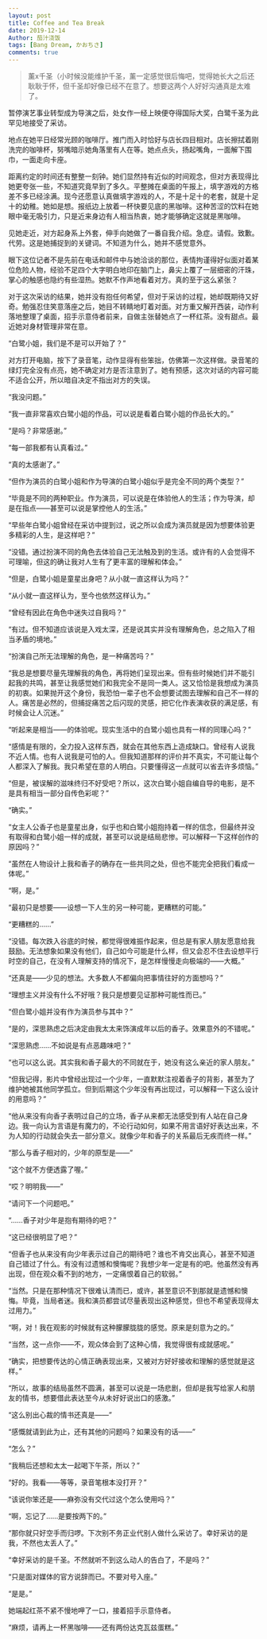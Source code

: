 ```yaml
---
layout: post
title: Coffee and Tea Break
date: 2019-12-14
Author: 茄汁浇饭 
tags: [Bang Dream, かおちさ]
comments: true
---
```


> 薰x千圣（小时候没能维护千圣，薰一定感觉很后悔吧，觉得她长大之后还耿耿于怀，但千圣却好像已经不在意了。想要这两个人好好沟通真是太难了。

暂停演艺事业转型成为导演之后，处女作一经上映便夺得国际大奖，白鹭千圣为此罕见地接受了采访。

地点在她平日经常光顾的咖啡厅。推门而入时恰好与店长四目相对。店长擦拭着刚洗完的咖啡杯，努嘴暗示她角落里有人在等。她点点头，扬起嘴角，一面解下围巾，一面走向卡座。

距离约定的时间还有整整一刻钟。她们显然持有近似的时间观念，但对方表现得比她更夸张一些，不知道究竟早到了多久。平整摊在桌面的午报上，填字游戏的方格差不多已经涂满。现今还愿意认真做填字游戏的人，不是十足十的老套，就是十足十的幼稚。她如是想。报纸边上放着一杯快要见底的黑咖啡。这种苦涩的饮料在她眼中毫无吸引力，只是近来身边有人相当热衷，她才能够确定这就是黑咖啡。

见她走近，对方起身系上外套，伸手向她做了一番自我介绍。急症。请假。致歉。代劳。这是她捕捉到的关键词。不知道为什么，她并不感觉意外。

眼下这位记者不是先前在电话和邮件中与她洽谈的那位，表情拘谨得好似面对着某位危险人物，经验不足四个大字明白地印在脑门上，鼻尖上覆了一层细密的汗珠，掌心的触感也隐约有些湿热。她默不作声地看着对方。真的至于这么紧张？

对于这次采访的结果，她并没有抱任何希望，但对于采访的过程，她却既期待又好奇。勉强忍住笑意落座之后，她目不转睛地盯着对面。对方重又解开西装，动作利落地整理了桌面，招手示意侍者前来，自做主张替她点了一杯红茶。没有甜点。最近她对身材管理非常在意。

“白鹭小姐，我们是不是可以开始了？”

对方打开电脑，按下了录音笔，动作显得有些笨拙，仿佛第一次这样做。录音笔的绿灯完全没有点亮，她不确定对方是否注意到了。她有预感，这次对话的内容可能不适合公开，所以暗自决定不指出对方的失误。

“我没问题。”

“我一直非常喜欢白鹭小姐的作品，可以说是看着白鹭小姐的作品长大的。”

“是吗？非常感谢。”

“每一部我都有认真看过。”

“真的太感谢了。”

“但作为演员的白鹭小姐和作为导演的白鹭小姐似乎是完全不同的两个类型？”

“毕竟是不同的两种职业。作为演员，可以说是在体验他人的生活；作为导演，却是在指点——甚至可以说是掌控他人的生活。”

“早些年白鹭小姐曾经在采访中提到过，说之所以会成为演员就是因为想要体验更多精彩的人生，是这样吧？”

“没错。通过扮演不同的角色去体验自己无法触及到的生活。或许有的人会觉得不可理喻，但这的确让我对人生有了更丰富的理解和体会。”

“但是，白鹭小姐是童星出身吧？从小就一直这样认为吗？”

“从小就一直这样认为，至今也依然这样认为。”

“曾经有因此在角色中迷失过自我吗？”

“有过。但不知道应该说是入戏太深，还是说其实并没有理解角色，总之陷入了相当矛盾的境地。”

“扮演自己所无法理解的角色，是一种痛苦吗？”

“我总是想要尽量先理解我的角色，再将她们呈现出来。但有些时候她们并不能引起我的共鸣，甚至让我感觉她们和我完全不是同一类人。这又恰恰是我想成为演员的初衷。如果抛开这个身份，我恐怕一辈子也不会想要试图去理解和自己不一样的人。痛苦是必然的，但捕捉痛苦之后闪现的灵感，把它化作表演收获的满足感，有时候会让人沉迷。”

“听起来是相当——的体验呢。现实生活中的白鹭小姐也具有一样的同理心吗？”

“感情是有限的，全力投入这样东西，就会在其他东西上造成缺口。曾经有人说我不近人情。也有人说我是可怕的人。但我知道那样的评价并不真实，不可能让每个人都深入了解我。我只希望在意的人明白。只要懂得这一点就可以省去许多烦恼。”

“但是，被误解的滋味终归不好受吧？所以，这次白鹭小姐自编自导的电影，是不是具有相当一部分自传色彩呢？”

“确实。”

“女主人公香子也是童星出身，似乎也和白鹭小姐抱持着一样的信念，但最终并没有取得和白鹭小姐一样的成就，甚至可以说是结局悲惨。可以解释一下这样创作的原因吗？”

“虽然在人物设计上我和香子的确存在一些共同之处，但也不能完全把我们看成一体呢。”

“啊，是。”

“最初只是想要——设想一下人生的另一种可能，更糟糕的可能。”

“更糟糕的……”

“没错。每次跌入谷底的时候，都觉得很难振作起来，但总是有家人朋友愿意给我鼓励。无法想象如果没有他们，自己如今可能是什么样，但又会忍不住去设想平行时空的自己，在没有人理解支持的情况下，是怎样慢慢走向极端的——大概。”

“还真是——少见的想法。大多数人不都偏向把事情往好的方面想吗？”

“理想主义并没有什么不好哦？我只是想要见证那种可能性而已。”

“但白鹭小姐并没有作为演员参与其中？”

“是的，深思熟虑之后决定由我太太来饰演成年以后的香子。效果意外的不错呢。”

“深思熟虑……不如说是有点恶趣味吧？”

“也可以这么说。其实我和香子最大的不同就在于，她没有这么亲近的家人朋友。”

“但我记得，影片中曾经出现过一个少年，一直默默注视着香子的背影，甚至为了维护她被其他同学孤立。但到后期这个少年没有再出现过，可以解释一下这么设计的用意吗？”

“他从来没有向香子表明过自己的立场，香子从来都无法感受到有人站在自己身边。我一向认为言语是有魔力的，不论行动如何，如果不用言语好好表达出来，不为人知的行动就会失去一部分意义。就像少年和香子的关系最后无疾而终一样。”

“那么与香子相对的，少年的原型是——”

“这个就不方便透露了喔。”

“哎？明明我——”

“请问下一个问题吧。”

“……香子对少年是抱有期待的吧？”

“这已经很明显了吧？”

“但香子也从来没有向少年表示过自己的期待吧？谁也不肯交出真心，甚至不知道自己错过了什么。有没有过遗憾和懊悔呢？我想少年一定是有的吧。他虽然没有再出现，但在观众看不到的地方，一定痛恨着自己的软弱。”

“当然。只是在那种情况下很难认清而已，或许，甚至意识不到那就是遗憾和懊悔。毕竟，当局者迷。我和演员都尝试尽量表现出这种感觉，但也不希望表现得太过用力。”

“啊，对！我在观影的时候就有这种朦朦胧胧的感觉。原来是刻意为之的。”

“当然，这一点你——不，观众体会到了这种心情，我觉得很有成就感呢。”

“确实，把想要传达的心情正确表现出来，又被对方好好接收和理解的感觉就是这样。”

“所以，故事的结局虽然不圆满，甚至可以说是一场悲剧，但却是我写给家人和朋友的情书，想要借此表达至今从未好好说出口的感激。”

“这么别出心裁的情书还真是——”

“感慨就请到此为止，还有其他的问题吗？如果没有的话——”

“怎么？”

“我稍后还想和太太一起喝下午茶，所以？”

“好的。我看——等等，录音笔根本没打开？”

“该说你笨还是——麻弥没有交代过这个怎么使用吗？”

“啊，忘记了……是要按两下的。”

“那你就只好空手而归啰。下次别不务正业代别人做什么采访了。幸好采访的是我，不然也太丢人了。”

“幸好采访的是千圣。不然就听不到这么动人的告白了，不是吗？”

“只是面对媒体的官方说辞而已。不要对号入座。”

“是是。”

她端起红茶不紧不慢地呷了一口，接着招手示意侍者。

“麻烦，请再上一杯黑咖啡——还有两份达克瓦兹蛋糕。”